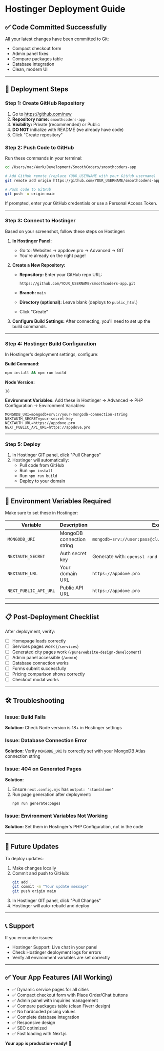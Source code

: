 # Hostinger Deployment Guide

## ✅ Code Committed Successfully
All your latest changes have been committed to Git:
- Compact checkout form
- Admin panel fixes
- Compare packages table
- Database integration
- Clean, modern UI

---

## 🚀 Deployment Steps

### Step 1: Create GitHub Repository

1. Go to https://github.com/new
2. **Repository name:** `smoothcoders-app`
3. **Visibility:** Private (recommended) or Public
4. **DO NOT** initialize with README (we already have code)
5. Click "Create repository"

### Step 2: Push Code to GitHub

Run these commands in your terminal:

```bash
cd /Users/mac/Work/Development/SmoothCoders/smoothcoders-app

# Add GitHub remote (replace YOUR_USERNAME with your GitHub username)
git remote add origin https://github.com/YOUR_USERNAME/smoothcoders-app.git

# Push code to GitHub
git push -u origin main
```

If prompted, enter your GitHub credentials or use a Personal Access Token.

---

### Step 3: Connect to Hostinger

Based on your screenshot, follow these steps on Hostinger:

1. **In Hostinger Panel:**
   - Go to: Websites → appdove.pro → Advanced → GIT
   - You're already on the right page!

2. **Create a New Repository:**
   - **Repository:** Enter your GitHub repo URL:
     ```
     https://github.com/YOUR_USERNAME/smoothcoders-app.git
     ```
   
   - **Branch:** `main`
   
   - **Directory (optional):** Leave blank (deploys to `public_html`)
   
   - Click "Create"

3. **Configure Build Settings:**
   After connecting, you'll need to set up the build commands.

---

### Step 4: Hostinger Build Configuration

In Hostinger's deployment settings, configure:

**Build Command:**
```bash
npm install && npm run build
```

**Node Version:**
```
18
```

**Environment Variables:**
Add these in Hostinger → Advanced → PHP Configuration → Environment Variables:

```
MONGODB_URI=mongodb+srv://your-mongodb-connection-string
NEXTAUTH_SECRET=your-secret-key
NEXTAUTH_URL=https://appdove.pro
NEXT_PUBLIC_API_URL=https://appdove.pro
```

---

### Step 5: Deploy

1. In Hostinger GIT panel, click "Pull Changes"
2. Hostinger will automatically:
   - Pull code from GitHub
   - Run `npm install`
   - Run `npm run build`
   - Deploy to your domain

---

## 🔐 Environment Variables Required

Make sure to set these in Hostinger:

| Variable | Description | Example |
|----------|-------------|---------|
| `MONGODB_URI` | MongoDB connection string | `mongodb+srv://user:pass@cluster.mongodb.net/smoothcoders` |
| `NEXTAUTH_SECRET` | Auth secret key | Generate with: `openssl rand -base64 32` |
| `NEXTAUTH_URL` | Your domain URL | `https://appdove.pro` |
| `NEXT_PUBLIC_API_URL` | Public API URL | `https://appdove.pro` |

---

## 📋 Post-Deployment Checklist

After deployment, verify:

- [ ] Homepage loads correctly
- [ ] Services pages work (`/services`)
- [ ] Generated city pages work (`/pune/website-design-development`)
- [ ] Admin panel accessible (`/admin`)
- [ ] Database connection works
- [ ] Forms submit successfully
- [ ] Pricing comparison shows correctly
- [ ] Checkout modal works

---

## 🛠️ Troubleshooting

### Issue: Build Fails
**Solution:** Check Node version is 18+ in Hostinger settings

### Issue: Database Connection Error
**Solution:** Verify `MONGODB_URI` is correctly set with your MongoDB Atlas connection string

### Issue: 404 on Generated Pages
**Solution:** 
1. Ensure `next.config.mjs` has `output: 'standalone'`
2. Run page generation after deployment:
   ```bash
   npm run generate:pages
   ```

### Issue: Environment Variables Not Working
**Solution:** Set them in Hostinger's PHP Configuration, not in the code

---

## 🔄 Future Updates

To deploy updates:

1. Make changes locally
2. Commit and push to GitHub:
   ```bash
   git add .
   git commit -m "Your update message"
   git push origin main
   ```
3. In Hostinger GIT panel, click "Pull Changes"
4. Hostinger will auto-rebuild and deploy

---

## 📞 Support

If you encounter issues:
- Hostinger Support: Live chat in your panel
- Check Hostinger deployment logs for errors
- Verify all environment variables are set correctly

---

## ✅ Your App Features (All Working)

- ✅ Dynamic service pages for all cities
- ✅ Compact checkout form with Place Order/Chat buttons
- ✅ Admin panel with inquiries management
- ✅ Compare packages table (clean Fiverr design)
- ✅ No hardcoded pricing values
- ✅ Complete database integration
- ✅ Responsive design
- ✅ SEO optimized
- ✅ Fast loading with Next.js

**Your app is production-ready!** 🎉

